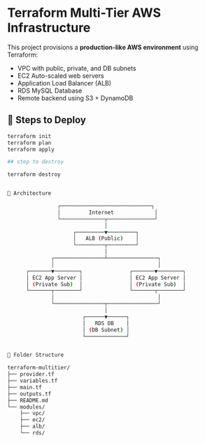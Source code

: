 # Terraform Multi-Tier AWS Infrastructure

This project provisions a **production-like AWS environment** using Terraform:
- VPC with public, private, and DB subnets
- EC2 Auto-scaled web servers
- Application Load Balancer (ALB)
- RDS MySQL Database
- Remote backend using S3 + DynamoDB

## 🚀 Steps to Deploy
```bash
terraform init
terraform plan
terraform apply

## step to destroy

terraform destroy


📌 Architecture

                ┌─────────────────────────────┐
                │         Internet             │
                └──────────────┬───────────────┘
                               │
                     ┌─────────▼─────────┐
                     │   ALB (Public)    │
                     └─────────┬─────────┘
                               │
              ┌────────────────┴────────────────┐
              │                                 │
      ┌───────▼────────┐               ┌───────▼────────┐
      │ EC2 App Server │               │ EC2 App Server │
      │ (Private Sub)  │               │ (Private Sub)  │
      └───────┬────────┘               └───────┬────────┘
              │                                 │
              └────────────────┬────────────────┘
                               │
                        ┌──────▼──────┐
                        │   RDS DB    │
                        │ (DB Subnet) │
                        └─────────────┘


📂 Folder Structure

terraform-multitier/
├── provider.tf
├── variables.tf
├── main.tf
├── outputs.tf
├── README.md
└── modules/
    ├── vpc/
    ├── ec2/
    ├── alb/
    └── rds/
